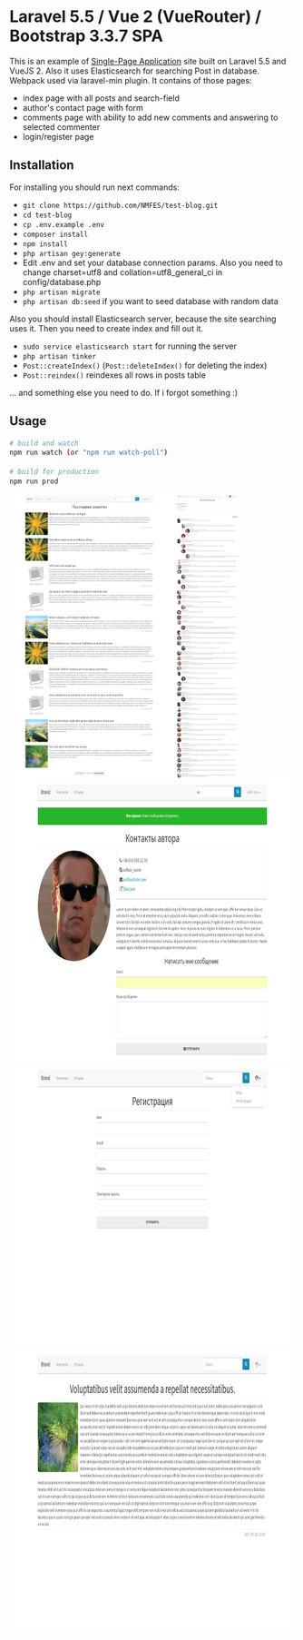 # Laravel 5.5 / Vue 2 (VueRouter) / Bootstrap 3.3.7 SPA

This is an example of [Single-Page Application](https://en.wikipedia.org/wiki/Single-page_application) site built on Laravel 5.5 and VueJS 2. Also it uses Elasticsearch for searching Post in database. Webpack used via laravel-min plugin.
It contains of those pages:
* index page with all posts and search-field
* author's contact page with form
* comments page with ability to add new comments and answering to selected commenter
* login/register page

## Installation

For installing you should run next commands:

* `git clone https://github.com/NMFES/test-blog.git`
* `cd test-blog`
* `cp .env.example .env`
* `composer install`
* `npm install`
* `php artisan gey:generate`
* Edit .env and set your database connection params. Also you need to change charset=utf8 and collation=utf8_general_ci in config/database.php
* `php artisan migrate`
* `php artisan db:seed` if you want to seed database with random data

Also you should install Elasticsearch server, because the site searching uses it. Then you need to create index and fill out it.
* `sudo service elasticsearch start` for running the server
* `php artisan tinker`
* `Post::createIndex()` (`Post::deleteIndex()` for deleting the index)
* `Post::reindex()` reindexes all rows in posts table

... and something else you need to do. If i forgot something :)

## Usage

``` bash
# build and watch
npm run watch (or "npm run watch-poll")

# build for production
npm run prod
```
<img src="https://raw.githubusercontent.com/nmfes/test-blog/master/storage/app/public/images/github/1.png" height="500" align="left"> 
<img src="https://raw.githubusercontent.com/nmfes/test-blog/master/storage/app/public/images/github/3.png" height="500" align="left"> 
<img src="https://raw.githubusercontent.com/nmfes/test-blog/master/storage/app/public/images/github/2.png" height="500"> 
<img src="https://raw.githubusercontent.com/nmfes/test-blog/master/storage/app/public/images/github/4.png" height="500"> 
<img src="https://raw.githubusercontent.com/nmfes/test-blog/master/storage/app/public/images/github/5.png" height="500">
